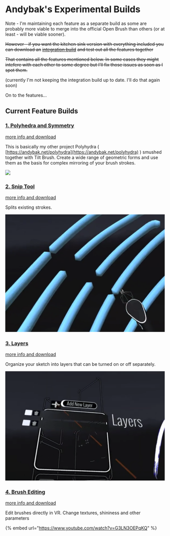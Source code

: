 # Andybak's Experimental Builds

Note - I'm maintaining each feature as a separate build as some are probably more viable to merge into the official Open Brush than others (or at least - will be viable sooner).

~~However - if you want the kitchen sink version with everything included you can download an~~ [~~integration build~~](https://github.com/IxxyXR/open-brush/wiki/Downloads) ~~and test out all the features together~~

~~That contains all the features mentioned below. In some cases they might intefere with each other to some degree but I'll fix those issues as soon as I spot them.~~

(currently I'm not keeping the integration build up to date. I'll do that again soon)

On to the features...

## Current Feature Builds

### [1. Polyhedra and Symmetry](polyhedra-and-symmetry.md)

[more info and download](polyhedra-and-symmetry.md)

This is basically my other project Polyhydra ( [https://andybak.net/polyhydra](https://andybak.net/polyhydra) ) smushed together with Tilt Brush. Create a wide range of geometric forms and use them as the basis for complex mirroring of your brush strokes.

![](../../.gitbook/assets/polyhedra\_tool.png)

### [2. Snip Tool](snip-tool.md)

[more info and download](snip-tool.md)

Splits existing strokes.

![](<../../.gitbook/assets/image (13) (1) (1) (1).png>)

### [3. Layers](layers.md)

[more info and download](layers.md)

Organize your sketch into layers that can be turned on or off separately.

![](<../../.gitbook/assets/image (11) (1).png>)

### [4. Brush Editing](brush-editing.md)

[more info and download](brush-editing.md)

Edit brushes directly in VR. Change textures, shininess and other parameters

{% embed url="https://www.youtube.com/watch?v=G3LN3OEPqKQ" %}
